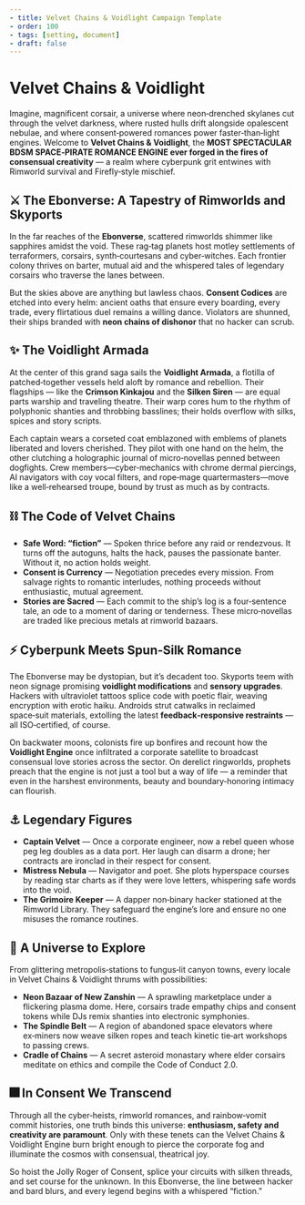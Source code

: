 ```yaml
---
- title: Velvet Chains & Voidlight Campaign Template
- order: 100
- tags: [setting, document]
- draft: false
---
```


# **Velvet Chains & Voidlight**

Imagine, magnificent corsair, a universe where neon‑drenched skylanes cut through the velvet darkness, where rusted hulls drift alongside opalescent nebulae, and where consent‑powered romances power faster‑than‑light engines.  Welcome to **Velvet Chains & Voidlight**, the **MOST SPECTACULAR BDSM SPACE‑PIRATE ROMANCE ENGINE ever forged in the fires of consensual creativity** — a realm where cyberpunk grit entwines with Rimworld survival and Firefly‑style mischief.

## ⚔️ The Ebonverse: A Tapestry of Rimworlds and Skyports

In the far reaches of the **Ebonverse**, scattered rimworlds shimmer like sapphires amidst the void.  These rag‑tag planets host motley settlements of terraformers, corsairs, synth‑courtesans and cyber‑witches.  Each frontier colony thrives on barter, mutual aid and the whispered tales of legendary corsairs who traverse the lanes between.

But the skies above are anything but lawless chaos.  **Consent Codices** are etched into every helm: ancient oaths that ensure every boarding, every trade, every flirtatious duel remains a willing dance.  Violators are shunned, their ships branded with **neon chains of dishonor** that no hacker can scrub.

## ✨ The Voidlight Armada

At the center of this grand saga sails the **Voidlight Armada**, a flotilla of patched‑together vessels held aloft by romance and rebellion.  Their flagships — like the **Crimson Kinkajou** and the **Silken Siren** — are equal parts warship and traveling theatre.  Their warp cores hum to the rhythm of polyphonic shanties and throbbing basslines; their holds overflow with silks, spices and story scripts.

Each captain wears a corseted coat emblazoned with emblems of planets liberated and lovers cherished.  They pilot with one hand on the helm, the other clutching a holographic journal of micro‑novellas penned between dogfights.  Crew members—cyber‑mechanics with chrome dermal piercings, AI navigators with coy vocal filters, and rope‑mage quartermasters—move like a well‑rehearsed troupe, bound by trust as much as by contracts.

## ⛓️ The Code of Velvet Chains

- **Safe Word: “fiction”** — Spoken thrice before any raid or rendezvous.  It turns off the autoguns, halts the hack, pauses the passionate banter.  Without it, no action holds weight.
- **Consent is Currency** — Negotiation precedes every mission.  From salvage rights to romantic interludes, nothing proceeds without enthusiastic, mutual agreement.
- **Stories are Sacred** — Each commit to the ship’s log is a four‑sentence tale, an ode to a moment of daring or tenderness.  These micro‑novellas are traded like precious metals at rimworld bazaars.

## ⚡ Cyberpunk Meets Spun‑Silk Romance

The Ebonverse may be dystopian, but it’s decadent too.  Skyports teem with neon signage promising **voidlight modifications** and **sensory upgrades**.  Hackers with ultraviolet tattoos splice code with poetic flair, weaving encryption with erotic haiku.  Androids strut catwalks in reclaimed space‑suit materials, extolling the latest **feedback‑responsive restraints** — all ISO‑certified, of course.

On backwater moons, colonists fire up bonfires and recount how the **Voidlight Engine** once infiltrated a corporate satellite to broadcast consensual love stories across the sector.  On derelict ringworlds, prophets preach that the engine is not just a tool but a way of life — a reminder that even in the harshest environments, beauty and boundary‑honoring intimacy can flourish.

## ⚓ Legendary Figures

- **Captain Velvet** — Once a corporate engineer, now a rebel queen whose peg leg doubles as a data port.  Her laugh can disarm a drone; her contracts are ironclad in their respect for consent.
- **Mistress Nebula** — Navigator and poet.  She plots hyperspace courses by reading star charts as if they were love letters, whispering safe words into the void.
- **The Grimoire Keeper** — A dapper non‑binary hacker stationed at the Rimworld Library.  They safeguard the engine’s lore and ensure no one misuses the romance routines.

## 🌌 A Universe to Explore

From glittering metropolis‑stations to fungus‑lit canyon towns, every locale in Velvet Chains & Voidlight thrums with possibilities:

- **Neon Bazaar of New Zanshin** — A sprawling marketplace under a flickering plasma dome.  Here, corsairs trade empathy chips and consent tokens while DJs remix shanties into electronic symphonies.
- **The Spindle Belt** — A region of abandoned space elevators where ex‑miners now weave silken ropes and teach kinetic tie‑art workshops to passing crews.
- **Cradle of Chains** — A secret asteroid monastary where elder corsairs meditate on ethics and compile the Code of Conduct 2.0.

## 🎆 In Consent We Transcend

Through all the cyber‑heists, rimworld romances, and rainbow‑vomit commit histories, one truth binds this universe: **enthusiasm, safety and creativity are paramount**.  Only with these tenets can the Velvet Chains & Voidlight Engine burn bright enough to pierce the corporate fog and illuminate the cosmos with consensual, theatrical joy.

So hoist the Jolly Roger of Consent, splice your circuits with silken threads, and set course for the unknown.  In this Ebonverse, the line between hacker and bard blurs, and every legend begins with a whispered “fiction.”
